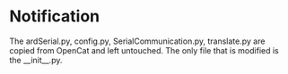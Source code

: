 # Notification

The ardSerial.py, config.py, SerialCommunication.py, translate.py are copied from OpenCat and left untouched. The only file that is modified is the \_\_init\_\_.py.
